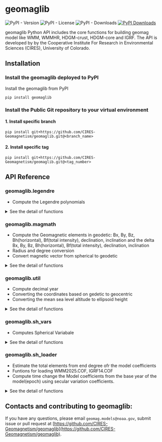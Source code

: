 # geomaglib

![PyPI - Version](https://img.shields.io/pypi/v/geomaglib)
![PyPI - License](https://img.shields.io/pypi/l/geomaglib)
![PyPI - Downloads](https://img.shields.io/pypi/dm/geomaglib)
[![PyPI Downloads](https://static.pepy.tech/badge/geomaglib)](https://pepy.tech/projects/geomaglib)

geomaglib Python API includes the core functions for building geomag model like WMM, WMMHR, HDGM-crust, HDGM-core and IGRF.
The API is developed by by the Cooperative Institute For Research in Environmental Sciences (CIRES), University of Colorado. 

## Installation

### Install the geomaglib deployed to PyPI
Install the geomaglib from PyPI
```commandline
pip install geomaglib
```

### Install the Public Git repository to your virtual environment

#### 1. Install specific branch
```commandline
pip install git+https://github.com/CIRES-Geomagnetism/geomaglib.git@<branch_name>
```
#### 2. Install specific tag
```commandline
pip install git+https://github.com/CIRES-Geomagnetism/geomaglib.git@<tag_number>
```
## API Reference

### geomaglib.legendre

- Compute the Legendre polynomials

<details>
<summary>See the detail of functions</summary>
<p><b>Flattened_Chaos_Legendre1()</b>: Outputs a 2 dimensional numpy array which contains the associated
    legendre polynomials (Pnm) and the respective derivatives (dPnm).</p>
<p><b>get_index()</b>: Get the index of Flattened_Chaos_Legendre1 </p>
</details>

### geomaglib.magmath

- Compute the Geomagnetic elements in geodetic: Bx, By, Bz, Bh(horizontal), Bf(total intensity), declination, inclination and the delta Bx, By, Bz, Bh(horizontal), Bf(total intensity), declination, inclination 
- Radius and degree conversion
- Convert magnetic vector from spherical to geodetic
<details>
<summary>See the detail of functions</summary>
<p>rad2deg(): Convert radius to degree</p>
<p>deg2rad(): Convert degree to radius</p>
<p>calc_Bp_Pole(): Calculate the B_phi magnetic elements at pole</p>
<p>mag_SPH_summation(): Compute the sperical magnetic vectors (B_theta, B_phi, B_radius)</p>
<p>rotate_magvec():   Convert magnetic vector from spherical to geodetic</p>
<p>GeomagElements(): The Python class for computing magnetic elements in geodetic coordinates </p>
    <ul>
    <li>Get all of the magnetic elements: get_all()</li>
    <li>Get the specific magnetic element: 
    <ul>
    <li>get_Bx()</li>
    <li>get_By()</li>
    <li>get_Bz()</li>
    <li>get_Bh()</li>
    <li>get_Bf()</li>
    <li>get_Bdec()</li>
    <li>get_Binc()</li>
    <li>get_dBx()</li>
    <li>get_dBy()</li>
    <li>get_dBz()</li>
    <li>get_dBh()</li>
    <li>get_dBf()</li>
    <li>get_dBdec()</li>
    <li>get_dBinc()</li>
    </ul>
    </li>
    </ul>

<p></p>
</details>




### geomaglib.util

- Compute decimal year
- Converting the coordinates based on gedetic to geocentric
- Converting the mean sea level altitude to ellipsoid height

<details>
<summary>See the detail of functions</summary>
<p> <b>geod_to_geoc_lat()</b>: Conversion from geodetic X,Z components to geocentric B_r, B_theta </p>
<p> <b>alt_to_ellipsoid_height()</b>: This function converts altitude MSL in kilometers to ellipsoid height in
    kilometers</p>
<p> <b>calc_dec_year()</b>: Takes year, month, and day and calculates the decimal year from those inputs </p>
<p> <b>calc_dec_year_array()</b>:Takes the array of year, month, and day and outputs the decimal year from those inputs </p>
<p> <b>decimalYearToDateTime()</b>: Covert the decimal year to year, month, day, hour and minute </p>
</details>

### geomaglib.sh_vars

- Computes Spherical Variabale
<details>
<summary>See the detail of functions</summary>

<p> <b>comp_sh_vars()</b>: Computes spherical variabale and put the results in a dictionary
    variable computed are (a/r) ^ (n+2), cos_m(lon), and sin_m(lon)</p>

</details>


### geomaglib.sh_loader

- Estimate the total elements from end degree ofr the model coefficients
- Funtions for loading WMM2025.COF, IGRF14.COF
- Compute time change the Model coefficients from the base year of the model(epoch) using secular variation coefficients.

<details>
<summary>See the detail of functions</summary>

<p> <b>calc_sh_degrees_to_num_elems()</b>: Gives you the number of elements from the number of 
    sphereical harmonic degree
</p>
<p> <b>calc_num_elems_to_sh_degrees()</b>: Gives you the number of spherical harmonic degrees from the total number
    of elements
</p>
<p> <b>load_wmm_coef()</b></p>
<p> <b>load_igrf_coef()</b></p>
<p> <b>timely_modify_magnetic_model_wmm()</b></p>
<p> <b>timely_modify_magnetic_model_HDGM()</b></p>

</details>

## Contacts and contributing to geomaglib:
If you have any questions, please email `geomag.models@noaa.gov`, submit issue or pull request at [https://github.com/CIRES-Geomagnetism/geomaglib](https://github.com/CIRES-Geomagnetism/geomaglib).